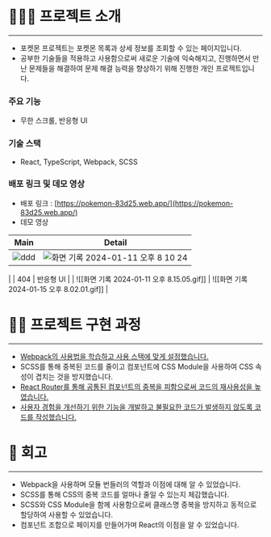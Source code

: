 # 🧑🏻‍💻 프로젝트 소개

---

- 포켓몬 프로젝트는 포켓몬 목록과 상세 정보를 조회할 수 있는 페이지입니다.
- 공부한 기술들을 적용하고 사용함으로써 새로운 기술에 익숙해지고, 진행하면서 만난 문제들을 해결하여 문제 해결 능력을 향상하기 위해 진행한 개인 프로젝트입니다.

### 주요 기능

- 무한 스크롤, 반응형 UI

### 기술 스택

- React, TypeScript, Webpack, SCSS

### 배포 링크 및 데모 영상

- 배포 링크 : [https://pokemon-83d25.web.app/](https://pokemon-83d25.web.app/)
- 데모 영상

|                    Main                    |                   Detail                   |
| :----------------------------------------: | :----------------------------------------: |
|                ![ddd](https://github.com/JangExpedition/pokemon/assets/114918904/4c05fde3-e59d-47f7-9a82-02962cb2df9a)                | ![화면 기록 2024-01-11 오후 8 10 24](https://github.com/JangExpedition/pokemon/assets/114918904/3ba3f8b8-46f4-4b44-aa46-64cb213de19f)
 |
|                    404                     |                 반응형 UI                  |
| ![[화면 기록 2024-01-11 오후 8.15.05.gif]] | ![[화면 기록 2024-01-15 오후 8.02.01.gif]] |

# 🏃🏻 프로젝트 구현 과정

---

- [Webpack의 사용법을 학습하고 사용 스택에 맞게 설정했습니다.](https://fierce-deposit-5cb.notion.site/Webpack-e1556137907f4bd79d7f3f58a9b3a82a?pvs=4)
- SCSS를 통해 중복된 코드를 줄이고 컴포넌트에 CSS Module을 사용하여 CSS 속성이 겹치는 것을 방지했습니다.
- [React Router를 통해 공통된 컴포넌트의 중복을 피함으로써 코드의 재사용성을 높였습니다.](https://fierce-deposit-5cb.notion.site/Route-c4f19d9f762a40839c11f8c00ffb2eaa?pvs=4)
- [사용자 경험을 개선하기 위한 기능을 개발하고 불필요한 코드가 발생하지 않도록 코드를 작성했습니다.](https://fierce-deposit-5cb.notion.site/5729e8d327e848e685f15f01f1886f77?pvs=4)

# 📘 회고

---

- Webpack을 사용하며 모듈 번들러의 역할과 이점에 대해 알 수 있었습니다.
- SCSS를 통해 CSS의 중복 코드를 얼마나 줄일 수 있는지 체감했습니다.
- SCSS와 CSS Module을 함께 사용함으로써 클래스명 중복을 방지하고 동적으로 할당하여 사용할 수 있었습니다.
- 컴포넌트 조합으로 페이지를 만들어가며 React의 이점을 알 수 있었습니다.
